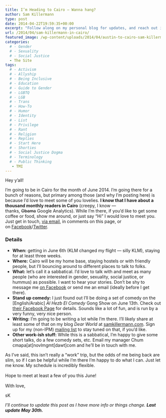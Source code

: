 ```yaml
---
title: I’m Heading to Cairo — Wanna hang?
author: Sam Killermann
type: post
date: 2014-04-22T19:59:35+00:00
excerpt: "Follow along on my personal blog for updates, and reach out if you're in the area."
url: /2014/04/sam-killermann-in-cairo/
featured_image: /wp-content/uploads/2014/04/austin-to-cairo-sam-killermann-june.jpg
categories: 
  # - Gender
  # - Sexuality
  # - Social Justice
  - The Site
tags:
  # - Activism
  # - Allyship
  # - Being Inclusive
  # - Education
  # - Guide to Gender
  # - LGBTQ
  # - LGB
  # - Trans
  # - How-To
  # - Humor
  # - Identity
  # - List
  # - Privilege
  # - Rant
  # - Religion
  # - Replies
  # - Start Here
  # - Shorties
  # - Social Justice Dogma
  # - Terminology
  # - Public Thinking
   - TMI
---
```

Hey y&#8217;all!

I&#8217;m going to be in Cairo for the month of June 2014. I&#8217;m going there for a bunch of reasons, but primary among those (and why I&#8217;m posting here) is because I&#8217;d love to meet some of you lovelies. **I know that I have about a thousand monthly readers in Cairo** (creepy, I know &#8212; thanks, <del>Obama</del> Google Analytics). While I&#8217;m there, if you&#8217;d like to get some coffee or food, show me around, or just say &#8220;Hi&#8221; I would love to meet you. Just get in touch, [via email][1], in comments on this page, or on [Facebook][2]/[Twitter][3].

### **Details**

  * **When:** getting in June 6th (KLM changed my flight &#8212; silly KLM), staying for at least three weeks.
  * **Where:** Cairo will be my home base, staying hostels or with friendly people, but I&#8217;ll bouncing around to different places to talk to folks.
  * **What:** let&#8217;s call it a sabbatical. I&#8217;d love to talk with and meet as many people (who are interested in gender, sexuality, social justice, or hummus) as possible. I want to hear your stories. Don&#8217;t be shy to message me [on Facebook][2] or send me an email (ideally before I get there).
  * **Stand up comedy:** I just found out I&#8217;ll be doing a set of comedy on the [English/Arabic] _Al Hezb El Comedy_ Gong Show on June 13th. Check out [their Facebook Page][4] for details. Sounds like a lot of fun, and is run by a very funny, very nice person.
  * **Writing:** I&#8217;m going to be writing a lot while I&#8217;m there. I&#8217;ll likely share at least some of that on my blog _Dear World_ at [samkillermann.com][5]. Sign up for my (non-IPM) [mailing list][6] to stay tuned on that, if you&#8217;d like.
  * **Other work-ish stuff:** While this is a sabbatical, I&#8217;m happy to give some short talks, do a few comedy sets, etc. Email my manager Chum cmapa[at]novlmgmt[dawt]com and he&#8217;ll be in touch with me.

As I&#8217;ve said, this isn&#8217;t really a &#8220;work&#8221; trip, but the odds of me being back are slim, so if I can be helpful while I&#8217;m there I&#8217;m happy to do what I can. Just let me know. My schedule is incredibly flexible.

<span style="line-height: 1.5em;">Hope to meet at least a few of you this June!</span>

With love,

sK

<address>
  I&#8217;ll continue to update this post as I have more info or things change. <strong>Last update May 30th. </strong>
</address>

 [1]: /contact/ "Contact"
 [2]: http://facebook.com/metrosam
 [3]: http://twitter.com/killermann
 [4]: https://www.facebook.com/alhezbelcomedy
 [5]: http://samkillermann.com
 [6]: http://eepurl.com/HVL7X